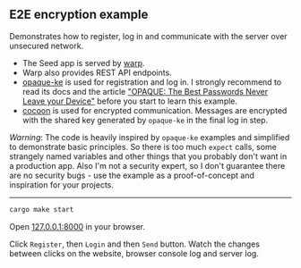 ## E2E encryption example

Demonstrates how to register, log in and communicate with the server over unsecured network.

- The Seed app is served by [warp](https://crates.io/crates/warp).
- Warp also provides REST API endpoints.
- [opaque-ke](https://crates.io/crates/opaque-ke) is used for registration and log in. I strongly recommend to read its docs and the article ["OPAQUE: The Best Passwords Never Leave your Device"](https://blog.cloudflare.com/opaque-oblivious-passwords/) before you start to learn this example.
- [cocoon](https://crates.io/crates/cocoon) is used for encrypted communication. Messages are encrypted with the shared key generated by `opaque-ke` in the final log in step. 

_Warning_: The code is heavily inspired by `opaque-ke` examples and simplified to demonstrate basic principles. So there is too much `expect` calls, some strangely named variables and other things that you probably don't want in a production app. Also I'm not a security expert, so I don't guarantee there are no security bugs - use the example as a proof-of-concept and inspiration for your projects.

---

```bash
cargo make start
```

Open [127.0.0.1:8000](http://127.0.0.1:8000) in your browser.

Click `Register`, then `Login` and then `Send` button. 
Watch the changes between clicks on the website, browser console log and server log.
